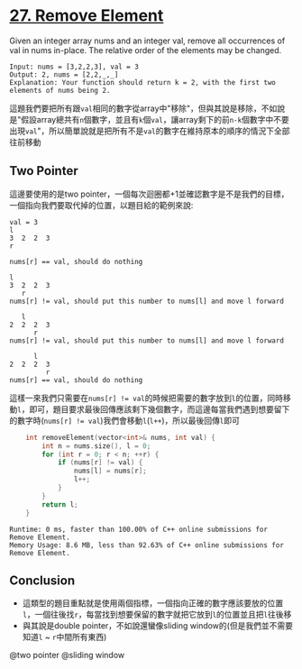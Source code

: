 # [27. Remove Element](https://leetcode.com/problems/remove-element/)

Given an integer array nums and an integer val, remove all occurrences of val in nums in-place. The relative order of the elements may be changed.

```
Input: nums = [3,2,2,3], val = 3
Output: 2, nums = [2,2,_,_]
Explanation: Your function should return k = 2, with the first two elements of nums being 2.
```

這題我們要把所有跟`val`相同的數字從array中"移除"，但與其說是移除，不如說是"假設array總共有`n`個數字，並且有`k`個`val`，讓array剩下的前`n-k`個數字中不要出現`val`"，所以簡單說就是把所有不是`val`的數字在維持原本的順序的情況下全部往前移動

## Two Pointer
這邊要使用的是two pointer，一個每次迴圈都+1並確認數字是不是我們的目標，一個指向我們要取代掉的位置，以題目給的範例來說:
```
val = 3
l
3  2  2  3
r

nums[r] == val, should do nothing

l
3  2  2  3
   r
nums[r] != val, should put this number to nums[l] and move l forward

   l
2  2  2  3
      r
nums[r] != val, should put this number to nums[l] and move l forward

      l
2  2  2  3
         r
nums[r] == val, should do nothing
```
這樣一來我們只需要在`nums[r] != val`的時候把需要的數字放到`l`的位置，同時移動`l`，即可，題目要求最後回傳應該剩下幾個數字，而這邊每當我們遇到想要留下的數字時(`nums[r] != val`)我們會移動`l`(`l++`)，所以最後回傳`l`即可

```cpp
    int removeElement(vector<int>& nums, int val) {
        int n = nums.size(), l = 0;
        for (int r = 0; r < n; ++r) {
            if (nums[r] != val) {
                nums[l] = nums[r];
                l++;
            }
        }
        return l;
    }
```

```
Runtime: 0 ms, faster than 100.00% of C++ online submissions for Remove Element.
Memory Usage: 8.6 MB, less than 92.63% of C++ online submissions for Remove Element.
```

## Conclusion
- 這類型的題目重點就是使用兩個指標，一個指向正確的數字應該要放的位置`l`，一個往後找`r`，每當找到想要保留的數字就把它放到`l`的位置並且把`l`往後移
- 與其說是double pointer，不如說還蠻像sliding window的(但是我們並不需要知道`l` ~ `r`中間所有東西)

@two pointer @sliding window